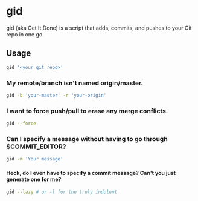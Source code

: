 # gid

gid (aka Get It Done) is a script that adds, commits, and pushes to your Git repo in one go.

## Usage

```bash
gid '<your git repo>'
```

### My remote/branch isn't named origin/master.

```bash
gid -b 'your-master' -r 'your-origin'
```

### I want to force push/pull to erase any merge conflicts.

```bash
gid --force
```

### Can I specify a message without having to go through $COMMIT_EDITOR?

```bash
gid -m 'Your message'
```

#### Heck, do I even have to specify a commit message? Can't you just generate one for me?

```bash
gid --lazy # or -l for the truly indolent
```
